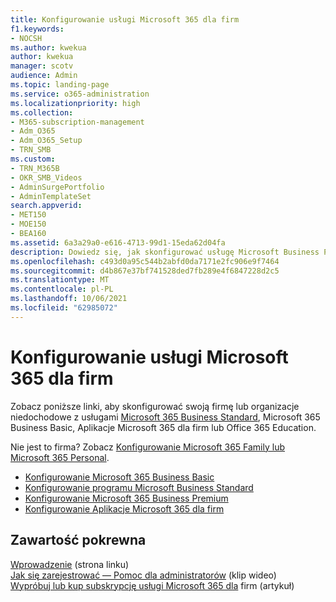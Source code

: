 ```yaml
---
title: Konfigurowanie usługi Microsoft 365 dla firm
f1.keywords:
- NOCSH
ms.author: kwekua
author: kwekua
manager: scotv
audience: Admin
ms.topic: landing-page
ms.service: o365-administration
ms.localizationpriority: high
ms.collection:
- M365-subscription-management
- Adm_O365
- Adm_O365_Setup
- TRN_SMB
ms.custom:
- TRN_M365B
- OKR_SMB_Videos
- AdminSurgePortfolio
- AdminTemplateSet
search.appverid:
- MET150
- MOE150
- BEA160
ms.assetid: 6a3a29a0-e616-4713-99d1-15eda62d04fa
description: Dowiedz się, jak skonfigurować usługę Microsoft Business Premium, Microsoft 365 Business Standard, Microsoft 365 Business Basic, Aplikacje Microsoft 365 dla firm lub Office 365 Education  subskrypcji.
ms.openlocfilehash: c493d0a95c544b2abfd0da7171e2fc906e9f7464
ms.sourcegitcommit: d4b867e37bf741528ded7fb289e4f6847228d2c5
ms.translationtype: MT
ms.contentlocale: pl-PL
ms.lasthandoff: 10/06/2021
ms.locfileid: "62985072"
---
```

# <a name="set-up-microsoft-365-for-business"></a>Konfigurowanie usługi Microsoft 365 dla firm

Zobacz poniższe linki, aby skonfigurować swoją firmę lub [](https://go.microsoft.com/fwlink/p/?LinkId=627221) organizacje niedochodowe z usługami [Microsoft 365 Business Standard](https://go.microsoft.com/fwlink/p/?LinkId=627220), Microsoft 365 Business Basic, Aplikacje Microsoft 365 dla firm lub Office 365 Education.

Nie jest to firma? Zobacz [Konfigurowanie Microsoft 365 Family lub Microsoft 365 Personal](https://support.microsoft.com/office/65415a24-3cbf-4f30-901d-9bf9eba7fce2).
- [Konfigurowanie Microsoft 365 Business Basic](setup-business-basic.md)
- [Konfigurowanie programu Microsoft Business Standard](setup-business-standard.md)
- [Konfigurowanie Microsoft 365 Business Premium](../../business/set-up.md)
- [Konfigurowanie Aplikacje Microsoft 365 dla firm](setup-apps-for-business.md)

## <a name="related-content"></a>Zawartość pokrewna

[Wprowadzenie](/admin) (strona linku)\
[Jak się zarejestrować — Pomoc dla administratorów](../admin-overview/sign-up-for-office-365.md) (klip wideo)\
[Wypróbuj lub kup subskrypcję usługi Microsoft 365 dla](../../commerce/try-or-buy-microsoft-365.md) firm (artykuł)
